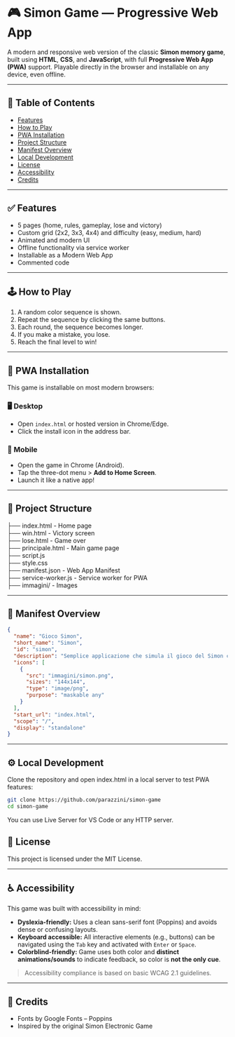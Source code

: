 # 🎮 Simon Game — Progressive Web App

A modern and responsive web version of the classic **Simon memory game**, built using **HTML**, **CSS**, and **JavaScript**, with full **Progressive Web App (PWA)** support. Playable directly in the browser and installable on any device, even offline.

---

## 📌 Table of Contents

- [Features](#-features)
- [How to Play](#-how-to-play)
- [PWA Installation](#-pwa-installation)
- [Project Structure](#-project-structure)
- [Manifest Overview](#-manifest-overview)
- [Local Development](#-local-development)
- [License](#-license)
- [Accessibility](#-accessibility)
- [Credits](#-credits)

---

## ✅ Features

- 5 pages (home, rules, gameplay, lose and victory)
- Custom grid (2x2, 3x3, 4x4) and difficulty (easy, medium, hard)
- Animated and modern UI
- Offline functionality via service worker
- Installable as a Modern Web App
- Commented code

---

## 🕹️ How to Play

1. A random color sequence is shown.
2. Repeat the sequence by clicking the same buttons.
3. Each round, the sequence becomes longer.
4. If you make a mistake, you lose.
5. Reach the final level to win!

---

## 📲 PWA Installation

This game is installable on most modern browsers:

### 🖥️ Desktop
- Open `index.html` or hosted version in Chrome/Edge.
- Click the install icon in the address bar.

### 📱 Mobile
- Open the game in Chrome (Android).
- Tap the three-dot menu > **Add to Home Screen**.
- Launch it like a native app!

---

## 📁 Project Structure

├── index.html - Home page</br>
├── win.html - Victory screen</br>
├── lose.html - Game over </br>
├── principale.html - Main game page</br>
├── script.js</br>
├── style.css </br>
├── manifest.json - Web App Manifest</br>
├── service-worker.js - Service worker for PWA</br>
├── immagini/ - Images</br>

---

## 🧾 Manifest Overview

```json
{
  "name": "Gioco Simon",
  "short_name": "Simon",
  "id": "simon",
  "description": "Semplice applicazione che simula il gioco del Simon con una grafica semplice e divertente.",
  "icons": [
    {
      "src": "immagini/simon.png",
      "sizes": "144x144",
      "type": "image/png",
      "purpose": "maskable any"
    }
  ],
  "start_url": "index.html",
  "scope": "/",
  "display": "standalone"
}
```
---

## ⚙️ Local Development
Clone the repository and open index.html in a local server to test PWA features:

```bash
git clone https://github.com/parazzini/simon-game
cd simon-game
```
You can use Live Server for VS Code or any HTTP server.

## 📄 License
This project is licensed under the MIT License.

---

## ♿ Accessibility

This game was built with accessibility in mind:

- **Dyslexia-friendly:** Uses a clean sans-serif font (Poppins) and avoids dense or confusing layouts.
- **Keyboard accessible:** All interactive elements (e.g., buttons) can be navigated using the `Tab` key and activated with `Enter` or `Space`.
- **Colorblind-friendly:** Game uses both color and **distinct animations/sounds** to indicate feedback, so color is **not the only cue**.

> Accessibility compliance is based on basic WCAG 2.1 guidelines.

---

## 🙌 Credits
- Fonts by Google Fonts – Poppins
- Inspired by the original Simon Electronic Game
